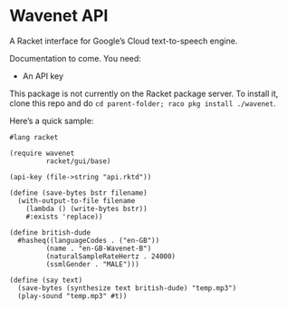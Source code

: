 # Wavenet API

A Racket interface for Google’s Cloud text-to-speech engine.

Documentation to come. You need:

* An API key

This package is not currently on the Racket package server. To install it, clone this repo and do
`cd parent-folder; raco pkg install ./wavenet`.

Here’s a quick sample:

```racket
#lang racket

(require wavenet
         racket/gui/base)

(api-key (file->string "api.rktd"))

(define (save-bytes bstr filename)
  (with-output-to-file filename
    (lambda () (write-bytes bstr))
    #:exists 'replace))

(define british-dude
  #hasheq((languageCodes . ("en-GB"))
         (name . "en-GB-Wavenet-B")
         (naturalSampleRateHertz . 24000)
         (ssmlGender . "MALE")))

(define (say text)
  (save-bytes (synthesize text british-dude) "temp.mp3")
  (play-sound "temp.mp3" #t))
```
